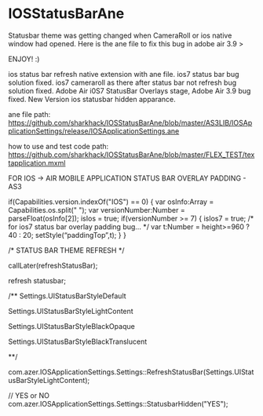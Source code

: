 IOSStatusBarAne
===============

Statusbar theme was getting changed when CameraRoll  or ios native window had opened.
Here is the ane file to fix this bug in adobe air 3.9 >

ENJOY! :)

ios status bar refresh  native extension with ane file.
ios7 status bar bug solution fixed.
ios7 cameraroll  as there after status bar not refresh bug solution fixed.
Adobe Air i0S7 StatusBar Overlays stage, Adobe Air 3.9 bug fixed.
New Version ios statusbar hidden apparance.

ane file path: https://github.com/sharkhack/IOSStatusBarAne/blob/master/AS3LIB/IOSApplicationSettings/release/IOSApplicationSettings.ane

how to use and test code path: https://github.com/sharkhack/IOSStatusBarAne/blob/master/FLEX_TEST/textapplication.mxml

FOR IOS -> AIR MOBILE APPLICATION STATUS BAR OVERLAY PADDING - AS3

if(Capabilities.version.indexOf("IOS") == 0)
{
        var osInfo:Array = Capabilities.os.split(" ");
        var versionNumber:Number = parseFloat(osInfo[2]);
        isIos = true;
        if(versionNumber >= 7) 
        {
                isIos7 = true;
                /* for ios7 status bar overlay padding bug… */
                var t:Number = height>=960 ? 40 : 20;
                setStyle(“paddingTop”,t);
        }
}

/* STATUS BAR THEME REFRESH */

callLater(refreshStatusBar);


refresh statusbar;

/**
Settings.UIStatusBarStyleDefault

Settings.UIStatusBarStyleLightContent

Settings.UIStatusBarStyleBlackOpaque

Settings.UIStatusBarStyleBlackTranslucent

**/

com.azer.IOSApplicationSettings.Settings::RefreshStatusBar(Settings.UIStatusBarStyleLightContent);


// YES or NO
com.azer.IOSApplicationSettings.Settings::StatusbarHidden("YES");

